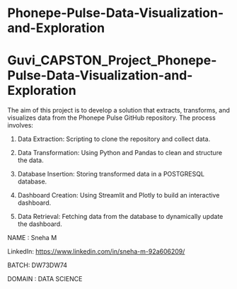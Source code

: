 # Phonepe-Pulse-Data-Visualization-and-Exploration


# Guvi_CAPSTON_Project_Phonepe-Pulse-Data-Visualization-and-Exploration

The aim of this project is to develop a solution that extracts, transforms, and visualizes data from the Phonepe Pulse GitHub repository. The process involves:

1. Data Extraction:
Scripting to clone the repository and collect data.

2. Data Transformation:
Using Python and Pandas to clean and structure the data.

3. Database Insertion:
Storing transformed data in a POSTGRESQL database.

4. Dashboard Creation:
Using Streamlit and Plotly to build an interactive dashboard.

5. Data Retrieval:
Fetching data from the database to dynamically update the dashboard.

NAME : Sneha M

LinkedIn: https://www.linkedin.com/in/sneha-m-92a606209/ 

BATCH: DW73DW74

DOMAIN : DATA SCIENCE
